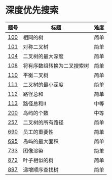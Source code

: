 # 深度优先搜索

|题号|标题|难度|
|-|-|-|
|[100]|相同的树|简单|
|[101]|对称二叉树|简单|
|[104]|二叉树的最大深度|简单|
|[108]|将有序数组转换为二叉搜索树|简单|
|[110]|平衡二叉树|简单|
|[111]|二叉树的最小深度|简单|
|[112]|路径总和|简单|
|[113]|路径总和II|中等|
|[200]|岛屿的个数|中等|
|[257]|二叉树的所有路径|简单|
|[690]|员工的重要性|简单|
|[695]|岛屿的最大面积|简单|
|[733]|图像渲染|简单|
|[872]|叶子相似的树|简单|
|[897]|递增顺序查找树|简单|

[100]: ../../description/100/README.md
[101]: ../../description/101/README.md
[104]: ../../description/104/README.md
[108]: ../../description/108/README.md
[110]: ../../description/110/README.md
[111]: ../../description/111/README.md
[112]: ../../description/112/README.md
[113]: ../../description/113/README.md
[200]: ../../description/200/README.md
[257]: ../../description/257/README.md
[690]: ../../description/690/README.md
[695]: ../../description/695/README.md
[733]: ../../description/733/README.md
[872]: ../../description/872/README.md
[897]: ../../description/897/README.md